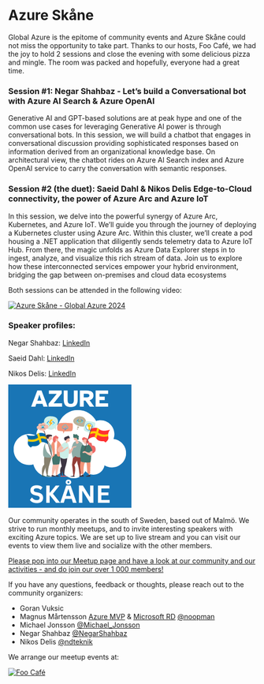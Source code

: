 # Azure Sk&aring;ne

Global Azure is the epitome of community events and Azure Skåne could not miss the opportunity to take part. Thanks to our hosts, Foo Café, we had the joy to hold 2 sessions and close the evening with some delicious pizza and mingle. The room was packed and hopefully, everyone had a great time.

 
<h3>Session #1: Negar Shahbaz - Let’s build a Conversational bot with Azure AI Search & Azure OpenAI</h3>
 

Generative AI and GPT-based solutions are at peak hype and one of the common use cases for leveraging Generative AI power is through conversational bots. In this session, we will build a chatbot that engages in conversational discussion providing sophisticated responses based on information derived from an organizational knowledge base. On architectural view, the chatbot rides on Azure AI Search index and Azure OpenAI service to carry the conversation with semantic responses.
 

<h3>Session #2 (the duet): Saeid Dahl & Nikos Delis Edge-to-Cloud connectivity, the power of Azure Arc and Azure IoT</h3>
 

In this session, we delve into the powerful synergy of Azure Arc, Kubernetes, and Azure IoT. We’ll guide you through the journey of deploying a Kubernetes cluster using Azure Arc. Within this cluster, we’ll create a pod housing a .NET application that diligently sends telemetry data to Azure IoT Hub. From there, the magic unfolds as Azure Data Explorer steps in to ingest, analyze, and visualize this rich stream of data. Join us to explore how these interconnected services empower your hybrid environment, bridging the gap between on-premises and cloud data ecosystems


Both sessions can be attended in the following video:

[![Azure Skåne - Global Azure 2024](https://img.youtube.com/vi/Cpg6l94xnlc/2.jpg)](https://www.youtube.com/watch?v=Cpg6l94xnlc)


<h3>Speaker profiles:</h3>

Negar Shahbaz: [LinkedIn](https://se.linkedin.com/in/negar-shahbaz)

Saeid Dahl: [LinkedIn](https://se.linkedin.com/in/saeid-dahl)

Nikos Delis: [LinkedIn](https://se.linkedin.com/in/nikos-delis-83435232)



[![Azure Skåne logo](azureskane_new_small.png "Join Azure Sk&aring;ne here")](https://www.meetup.com/Azure-Skane/)

Our community operates in the south of Sweden, based out of Malm&ouml;. We strive to run monthly meetups, and to invite interesting speakers with exciting Azure topics. We are set up to live stream and you can visit our events to view them live and socialize with the other members.

[Please pop into our Meetup page and have a look at our community and our activities - and do join our over 1 000 members!](https://www.meetup.com/Azure-Skane/)

If you have any questions, feedback or thoughts, please reach out to the community organizers:

* Goran Vuksic
* Magnus M&aring;rtensson [Azure MVP](https://mvp.microsoft.com/en-us/PublicProfile/4038183) & [Microsoft RD](https://rd.microsoft.com/en-us/magnus-martensson) [@noopman](https://twitter.com/noopman)
* Michael Jonsson [@Michael_Jonsson](https://twitter.com/Michael_Jonsson)
* Negar Shahbaz [@NegarShahbaz](https://twitter.com/NegarShahbaz)
* Nikos Delis [@ndteknik](https://x.com/ndteknik)

We arrange our meetup events at:

[![Foo Café](foocafe.png "Foo Café")](https://foocafe.org/)

